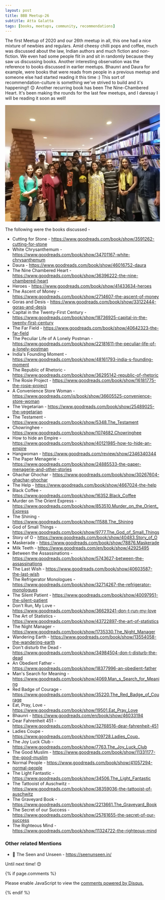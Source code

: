 ```yaml
---
layout: post
title: BBB Meetup-26
subtitle: Atta Galatta
tags: [books, meetups, community, recommendations]
---
```


The first Meetup of 2020 and our 26th meetup in all, this one had a nice mixture of newbies and regulars. Amid cheesy chilli pops and coffee, much was discussed about the law, Indian authors and much fiction and non-fiction.
We even had some people flit in and sit in randomly because they saw us discussing books. Another interesting observation was the reference to books discussed in earlier meetups. Bhaunri and Daura for example, were books that were reads from people in a previous meetup and someone else had started reading it this time :) This sort of recommendation-culture is something we've strived to build and it's happening!! :blush: Another recurring book has been The Nine-Chambered Heart. It's been making the rounds for the last few meetups, and I daresay I will be reading it soon as well!

<p float="left">
  <img src="../img/BBB/BBB_26_01_26_2020.jpeg"  /> 
</p>

The following were the books discussed -

- Cutting for Stone - https://www.goodreads.com/book/show/3591262-cutting-for-stone
- White Chrysanthemum - https://www.goodreads.com/book/show/34701167-white-chrysanthemum
- Daura - https://www.goodreads.com/book/show/46016752-daura
- The Nine Chambered Heart - https://www.goodreads.com/book/show/36396222-the-nine-chambered-heart
- Heroes - https://www.goodreads.com/book/show/41433634-heroes
- The Ascent of Money - https://www.goodreads.com/book/show/2714607-the-ascent-of-money
- Goras and Desis - https://www.goodreads.com/book/show/33122444-goras-and-desis
- Capital in the Twenty-First Century - https://www.goodreads.com/book/show/18736925-capital-in-the-twenty-first-century
- The Far Field - https://www.goodreads.com/book/show/40642323-the-far-field
- The Peculiar Life of A Lonely Postman  - https://www.goodreads.com/book/show/22181611-the-peculiar-life-of-a-lonely-postman
- India's Founding Moment - https://www.goodreads.com/book/show/48161793-india-s-founding-moment
- The Republic of Rhetoric - https://www.goodreads.com/book/show/36295142-republic-of-rhetoric
- The Rosie Project - https://www.goodreads.com/book/show/16181775-the-rosie-project
- A Convenience Store Woman - https://www.goodreads.com/is/book/show/36605525-convenience-store-woman
- The Vegetarian - https://www.goodreads.com/book/show/25489025-the-vegetarian
- The Testament  - https://www.goodreads.com/book/show/5348.The_Testament
- Chowringhee - https://www.goodreads.com/book/show/1074682.Chowringhee
- How to hide an Empire - https://www.goodreads.com/book/show/40121985-how-to-hide-an-empire
- Hangwoman - https://www.goodreads.com/review/show/2346340344
- The Paper Menagerie - https://www.goodreads.com/book/show/24885533-the-paper-menagerie-and-other-stories
- Ghachar Ghochar - https://www.goodreads.com/book/show/30267604-ghachar-ghochar
- The Help - https://www.goodreads.com/book/show/4667024-the-help
- Black Coffee - https://www.goodreads.com/book/show/16352.Black_Coffee
- Murder on The Orient Express - https://www.goodreads.com/book/show/853510.Murder_on_the_Orient_Express
- The Shining - https://www.goodreads.com/book/show/11588.The_Shining
- God of Small Things - https://www.goodreads.com/book/show/9777.The_God_of_Small_Things
- Story of O - https://www.goodreads.com/book/show/40483.Story_of_O
- Maskerade - https://www.goodreads.com/book/show/78876.Maskerade
- Milk Teeth - https://www.goodreads.com/en/book/show/42925495
- Between the Assassinations - https://www.goodreads.com/book/show/5743627-between-the-assassinations
- The Last Wish - https://www.goodreads.com/book/show/40603587-the-last-wish
- The Refrigerator Monologues - https://www.goodreads.com/book/show/32714267-the-refrigerator-monologues
- The Silent Patient - https://www.goodreads.com/book/show/40097951-the-silent-patient
- Don't Run, My Love - https://www.goodreads.com/book/show/36629241-don-t-run-my-love
- The Art of Statistics - https://www.goodreads.com/book/show/43722897-the-art-of-statistics
- The Night Manager - https://www.goodreads.com/book/show/1735330.The_Night_Manager
- Wandering Earth - https://www.goodreads.com/book/show/13554058-the-wandering-earth
- Don't disturb the Dead - https://www.goodreads.com/book/show/34984504-don-t-disturb-the-dead
- An Obedient Father - https://www.goodreads.com/book/show/18377996-an-obedient-father
- Man's Search for Meaning - https://www.goodreads.com/book/show/4069.Man_s_Search_for_Meaning
- Red Badge of Courage - https://www.goodreads.com/book/show/35220.The_Red_Badge_of_Courage
- Eat, Pray, Love - https://www.goodreads.com/book/show/19501.Eat_Pray_Love
- Bhaunri - https://www.goodreads.com/en/book/show/46033194
- Dear Fahrenheit 451 - https://www.goodreads.com/book/show/32768516-dear-fahrenheit-451
- Ladies Coupe - https://www.goodreads.com/book/show/109728.Ladies_Coup_
- The Joy Luck Club - https://www.goodreads.com/book/show/7763.The_Joy_Luck_Club
- The Good Muslim - https://www.goodreads.com/book/show/11331177-the-good-muslim
- Normal People - https://www.goodreads.com/book/show/41057294-normal-people
- The Light Fantastic - https://www.goodreads.com/book/show/34506.The_Light_Fantastic
- The Tattooist of Auschwitz - https://www.goodreads.com/book/show/38359036-the-tattooist-of-auschwitz
- The Graveyard Book - https://www.goodreads.com/book/show/2213661.The_Graveyard_Book
- The Secret of our Success - https://www.goodreads.com/book/show/25761655-the-secret-of-our-success
- The Righteous Mind - https://www.goodreads.com/book/show/11324722-the-righteous-mind

### Other related Mentions 
- :musical_note: The Seen and Unseen - https://seenunseen.in/


Until next time! :blush:


{% if page.comments %}
<div id="disqus_thread"></div>
<script>

/**
*  RECOMMENDED CONFIGURATION VARIABLES: EDIT AND UNCOMMENT THE SECTION BELOW TO INSERT DYNAMIC VALUES FROM YOUR PLATFORM OR CMS.
*  LEARN WHY DEFINING THESE VARIABLES IS IMPORTANT: https://disqus.com/admin/universalcode/#configuration-variables*/
/*
var disqus_config = function () {
this.page.url = brokebibliophilesbangalore.github.io/2020-01-26-BBB-Meetup-26;
  // Replace PAGE_URL with your page's canonical URL variable
this.page.identifier = 2020-01-26-BBB-Meetup-26; 
// Replace PAGE_IDENTIFIER with your page's unique identifier variable
};
*/
(function() { // DON'T EDIT BELOW THIS LINE
var d = document, s = d.createElement('script');
s.src = 'https://brokebibliophilesbangalore.disqus.com/embed.js';
s.setAttribute('data-timestamp', +new Date());
(d.head || d.body).appendChild(s);
})();
</script>
<noscript>Please enable JavaScript to view the <a href="https://disqus.com/?ref_noscript">comments powered by Disqus.</a></noscript>
                            
{% endif %}